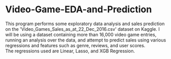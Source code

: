 # Video-Game-EDA-and-Prediction
This program performs some exploratory data analysis and sales prediction on the 'Video_Games_Sales_as_at_22_Dec_2016.csv' dataset on Kaggle. I will be using a dataset containing more than 16,000 video game entries, running an analysis over the data, and attempt to predict sales using various regressions and features such as genre, reviews, and user scores. \
The regressions used are Linear, Lasso, and XGB Regression. 
